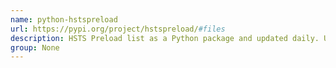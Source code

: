 ```yaml
---
name: python-hstspreload
url: https://pypi.org/project/hstspreload/#files
description: HSTS Preload list as a Python package and updated daily. URL : https://pypi.org/project/hstspreload/#files Groups : None
group: None
---
```

